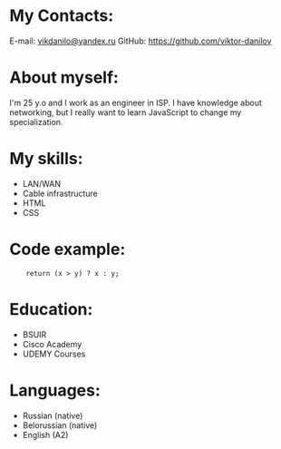 # My Contacts:

E-mail: vikdanilo@yandex.ru
GitHub: https://github.com/viktor-danilov

# About myself:

I'm 25 y.o and I work as an engineer in ISP. I have knowledge about networking, but I really want to learn JavaScript to change my specialization.

# My skills:

- LAN/WAN
- Cable infrastructure
- HTML
- CSS

# Code example:

```
    return (x > y) ? x : y;
```

# Education:

- BSUIR
- Cisco Academy
- UDEMY Courses

# Languages:

- Russian (native)
- Belorussian (native)
- English (A2)